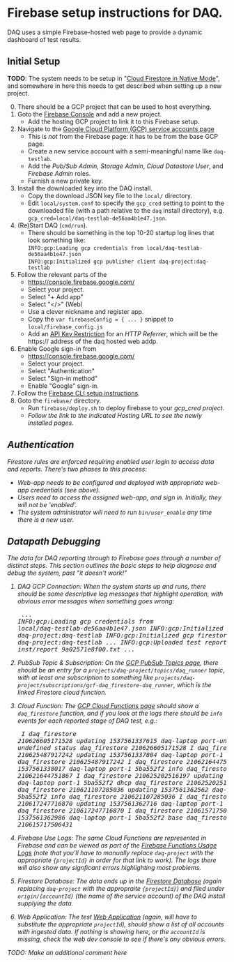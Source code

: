 # Firebase setup instructions for DAQ.

DAQ uses a simple Firebase-hosted web page to provide a dynamic dashboard
of test results.

## Initial Setup

**TODO**: The system needs to be setup in
"[Cloud Firestore in Native Mode](https://cloud.google.com/datastore/docs/firestore-or-datastore)",
and somewhere in here this needs to get described when setting up a new project.

0. There should be a GCP project that can be used to host everything.
1. Goto the [Firebase Console](https://console.firebase.google.com/) and add a new project.
   * Add the hosting GCP project to link it to this Firebase setup.
2. Navigate to the
[Google Cloud Platform (GCP) service accounts page](https://console.cloud.google.com/iam-admin/serviceaccounts?project=daq-project)
   * This is <em>not</em> from the Firebase page: it has to be from the base GCP page.
   * Create a new service account with a semi-meaningful name like `daq-testlab`.
   * Add the _Pub/Sub Admin_, _Storage Admin_, _Cloud Datastore User_, and _Firebase Admin_ roles.
   * Furnish a new private key.
4. Install the downloaded key into the DAQ install.
   * Copy the download JSON key file to the `local/` directory.
   * Edit `local/system.conf` to specify the `gcp_cred` setting to point to the downloaded file
     (with a path relative to the `daq` install directory), e.g.
     `gcp_cred=local/daq-testlab-de56aa4b1e47.json`.
5. (Re)Start DAQ (`cmd/run`).
   * There should be something in the top 10-20 startup log lines that look something like:
     <br>`INFO:gcp:Loading gcp credentials from local/daq-testlab-de56aa4b1e47.json`
     <br>`INFO:gcp:Initialized gcp publisher client daq-project:daq-testlab`
6. Follow the relevant parts of the
   * https://console.firebase.google.com/
   * Select your project.
   * Select "+ Add app"
   * Select "</>" (Web)
   * Use a clever nickname and register app.
   * Copy the `var firebaseConfig = { ... }` snippet to `local/firebase_config.js`
   * Add an [API Key Restriction](https://cloud.google.com/docs/authentication/api-keys#api_key_restrictions)
   for an _HTTP Referrer_, which will be the https:// address of the daq hosted web addp.
7. Enable Google sign-in from 
   * https://console.firebase.google.com/
   * Select your project.
   * Select "Authentication"
   * Select "Sign-in method"
   * Enable "Google" sign-in.
8. Follow the [Firebase CLI setup instructions](https://firebase.google.com/docs/cli/).
9. Goto the `firebase/` directory.
   * Run <code>firebase/deploy.sh</code> to deploy firebase to your <em>gcp_cred<em> project.
   * Follow the link to the indicated _Hosting URL_ to see the newly installed pages.

## Authentication

Firestore rules are enforced requiring enabled user login to access data and reports. There's
two phases to this process:
* Web-app needs to be configured and deployed with appropriate web-app credentials (see above).
* Users need to access the assigned web-app, and sign in. Initially, they will not be 'enabled'.
* The system administrator will need to run `bin/user_enable` any time there is a new user.

## Datapath Debugging

The data for DAQ reporting through to Firebase goes through a number of distinct steps. This
section outlines the basic steps to help diagnose and debug the system, past "it doesn't work!"

1. <em>DAQ GCP Connection:</em>
When the system starts up and runs, there should be some descriptive log messages that highlight
operation, with obvious error messages when something goes wrong:<pre>
<em>...</em>
INFO:gcp:Loading gcp credentials from local/daq-testlab-de56aa4b1e47.json
INFO:gcp:Initialized gcp pub/sub daq-project:daq-testlab
INFO:gcp:Initialized gcp firestore daq-project:daq-testlab
<em>...</em>
INFO:gcp:Uploaded test report to inst/report_9a02571e8f00.txt
<em>...</em>
</pre>

2. <em>PubSub Topic & Subscription:</em>
On the [GCP PubSub Topics page](https://console.cloud.google.com/cloudpubsub/topicList), there
should be an entry for a `projects/daq-project/topics/daq_runner` topic, with at least one
subscription to something like `projects/daq-project/subscriptions/gcf-daq_firestore-daq_runner`,
which is the linked Firestore cloud function.

3. <em>Cloud Function:</em>
The [GCP Cloud Functions page](https://console.cloud.google.com/functions/list) should show a
`daq_firestore` function, and if you look at the logs there should be `info` events for each
reported stage of DAQ test, e.g.:<pre>
I  daq_firestore 210626605171528 updating 1537561337615 daq-laptop port-undefined undefined status daq_firestore 210626605171528
I  daq_firestore 210625487917242 updating 1537561337804 daq-laptop port-1 5ba552f2 sanity daq_firestore 210625487917242
I  daq_firestore 210621644751867 updating 1537561338017 daq-laptop port-1 5ba552f2 info daq_firestore 210621644751867
I  daq_firestore 210625202516197 updating 1537561338223 daq-laptop port-1 5ba552f2 dhcp daq_firestore 210625202516197
I  daq_firestore 210621107285036 updating 1537561362562 daq-laptop port-1 5ba552f2 info daq_firestore 210621107285036
I  daq_firestore 210617247716870 updating 1537561362716 daq-laptop port-1 5ba552f2 dhcp daq_firestore 210617247716870
I  daq_firestore 210615717506431 updating 1537561362986 daq-laptop port-1 5ba552f2 base daq_firestore 210615717506431</pre>

4. <em>Firebase Use Logs:</em>
The same Cloud Functions are represented in Firebase and can be viewed as part of the
[Firebase Functions Usage Logs](https://console.firebase.google.com/project/daq-project/functions/usage/current-billing/execution-count)
(note that you'll have to manually replace `daq-project` with the appropriate `{projectId}` in order for that link to work).
The logs there will also show any signficant errors highlighting most problems.

5. <em>Firestore Database:</em>
The data ends up in the
[Firestore Database](https://console.cloud.google.com/firestore/data/origin?project=daq-project)
(again replacing `daq-project` with the appropraite `{projectId}`)
and filed under `origin/{accountId}` (the name of the service account) of the DAQ install supplying the data.

6. <em>Web Application:</em>
The test [Web Application](https://daq-project.firebaseapp.com/) (again, will have to substitute the appropriate `projectId`),
should show a list of all accounts with ingested data. If nothing is showing here, or the `accountId` is missing,
check the web dev console to see if there's any obvious errors.

TODO: Make an additional comment here
